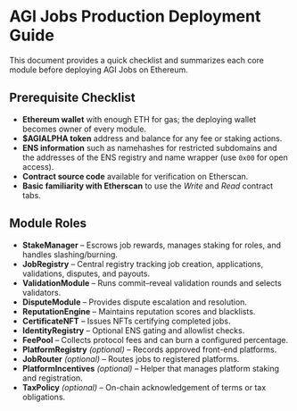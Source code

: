 # AGI Jobs Production Deployment Guide

This document provides a quick checklist and summarizes each core module before deploying AGI Jobs on Ethereum.

## Prerequisite Checklist
- **Ethereum wallet** with enough ETH for gas; the deploying wallet becomes owner of every module.
- **$AGIALPHA token** address and balance for any fee or staking actions.
- **ENS information** such as namehashes for restricted subdomains and the addresses of the ENS registry and name wrapper (use `0x00` for open access).
- **Contract source code** available for verification on Etherscan.
- **Basic familiarity with Etherscan** to use the *Write* and *Read* contract tabs.

## Module Roles
- **StakeManager** – Escrows job rewards, manages staking for roles, and handles slashing/burning.
- **JobRegistry** – Central registry tracking job creation, applications, validations, disputes, and payouts.
- **ValidationModule** – Runs commit–reveal validation rounds and selects validators.
- **DisputeModule** – Provides dispute escalation and resolution.
- **ReputationEngine** – Maintains reputation scores and blacklists.
- **CertificateNFT** – Issues NFTs certifying completed jobs.
- **IdentityRegistry** – Optional ENS gating and allowlist checks.
- **FeePool** – Collects protocol fees and can burn a configured percentage.
- **PlatformRegistry** *(optional)* – Records approved front-end platforms.
- **JobRouter** *(optional)* – Routes jobs to registered platforms.
- **PlatformIncentives** *(optional)* – Helper that manages platform staking and registration.
- **TaxPolicy** *(optional)* – On-chain acknowledgement of terms or tax obligations.
